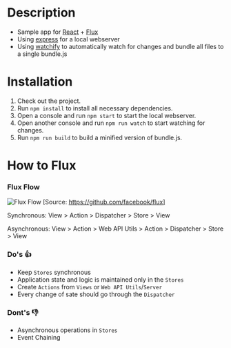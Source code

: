 # Description
* Sample app for [React](https://facebook.github.io/react/) + [Flux](https://facebook.github.io/flux/docs/overview.html)
* Using [express](http://expressjs.com/) for a local webserver
* Using [watchify](https://github.com/substack/watchify) to automatically watch for changes and bundle all files to a single bundle.js

# Installation
1. Check out the project.
2. Run `npm install` to install all necessary dependencies.
3. Open a console and run `npm start` to start the local webserver.
4. Open another console and run `npm run watch` to start watching for changes.
5. Run `npm run build` to build a minified version of bundle.js.

# How to Flux

### Flux Flow
![Flux Flow](http://i.stack.imgur.com/sxZYI.png)
[Source: https://github.com/facebook/flux]

Synchronous: View > Action > Dispatcher > Store > View

Asynchronous: View > Action > Web API Utils > Action > Dispatcher > Store > View

### Do's :+1:
* Keep `Stores` synchronous
* Application state and logic is maintained only in the `Stores`
* Create `Actions` from `Views` or `Web API Utils`/`Server`
* Every change of sate should go through the `Dispatcher`

### Dont's :-1:
* Asynchronous operations in `Stores`
* Event Chaining